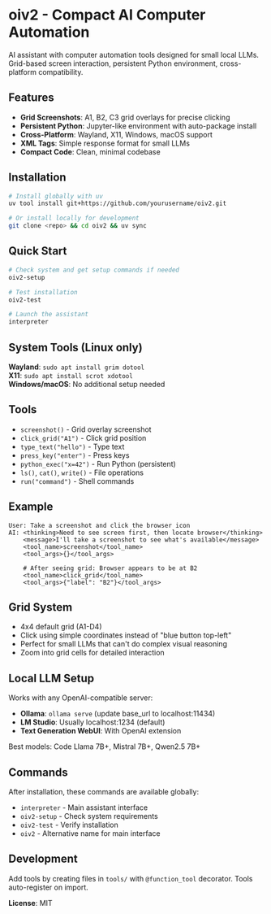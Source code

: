 # oiv2 - Compact AI Computer Automation

AI assistant with computer automation tools designed for small local LLMs. Grid-based screen interaction, persistent Python environment, cross-platform compatibility.

## Features
- **Grid Screenshots**: A1, B2, C3 grid overlays for precise clicking
- **Persistent Python**: Jupyter-like environment with auto-package install  
- **Cross-Platform**: Wayland, X11, Windows, macOS support
- **XML Tags**: Simple response format for small LLMs
- **Compact Code**: Clean, minimal codebase

## Installation
```bash
# Install globally with uv
uv tool install git+https://github.com/yourusername/oiv2.git

# Or install locally for development
git clone <repo> && cd oiv2 && uv sync
```

## Quick Start
```bash
# Check system and get setup commands if needed
oiv2-setup

# Test installation  
oiv2-test

# Launch the assistant
interpreter
```

## System Tools (Linux only)
**Wayland**: `sudo apt install grim dotool`  
**X11**: `sudo apt install scrot xdotool`  
**Windows/macOS**: No additional setup needed

## Tools
- `screenshot()` - Grid overlay screenshot
- `click_grid("A1")` - Click grid position
- `type_text("hello")` - Type text
- `press_key("enter")` - Press keys
- `python_exec("x=42")` - Run Python (persistent)
- `ls()`, `cat()`, `write()` - File operations
- `run("command")` - Shell commands

## Example
```
User: Take a screenshot and click the browser icon
AI: <thinking>Need to see screen first, then locate browser</thinking>
    <message>I'll take a screenshot to see what's available</message>
    <tool_name>screenshot</tool_name>
    <tool_args>{}</tool_args>
    
    # After seeing grid: Browser appears to be at B2
    <tool_name>click_grid</tool_name>
    <tool_args>{"label": "B2"}</tool_args>
```

## Grid System
- 4x4 default grid (A1-D4)
- Click using simple coordinates instead of "blue button top-left"
- Perfect for small LLMs that can't do complex visual reasoning
- Zoom into grid cells for detailed interaction

## Local LLM Setup
Works with any OpenAI-compatible server:
- **Ollama**: `ollama serve` (update base_url to localhost:11434)
- **LM Studio**: Usually localhost:1234 (default)
- **Text Generation WebUI**: With OpenAI extension

Best models: Code Llama 7B+, Mistral 7B+, Qwen2.5 7B+

## Commands
After installation, these commands are available globally:
- `interpreter` - Main assistant interface
- `oiv2-setup` - Check system requirements  
- `oiv2-test` - Verify installation
- `oiv2` - Alternative name for main interface

## Development
Add tools by creating files in `tools/` with `@function_tool` decorator. Tools auto-register on import.

**License**: MIT